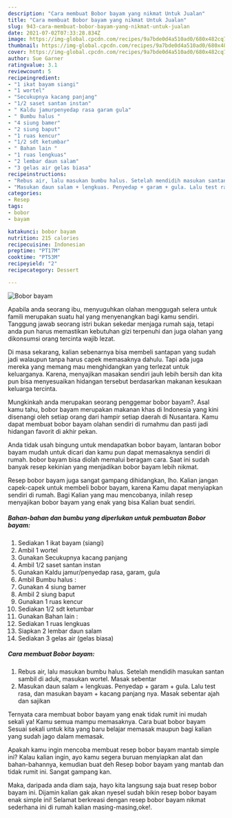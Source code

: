 ```yaml
---
description: "Cara membuat Bobor bayam yang nikmat Untuk Jualan"
title: "Cara membuat Bobor bayam yang nikmat Untuk Jualan"
slug: 943-cara-membuat-bobor-bayam-yang-nikmat-untuk-jualan
date: 2021-07-02T07:33:28.834Z
image: https://img-global.cpcdn.com/recipes/9a7bde0d4a510ad0/680x482cq70/bobor-bayam-foto-resep-utama.jpg
thumbnail: https://img-global.cpcdn.com/recipes/9a7bde0d4a510ad0/680x482cq70/bobor-bayam-foto-resep-utama.jpg
cover: https://img-global.cpcdn.com/recipes/9a7bde0d4a510ad0/680x482cq70/bobor-bayam-foto-resep-utama.jpg
author: Sue Garner
ratingvalue: 3.1
reviewcount: 5
recipeingredient:
- "1 ikat bayam siangi"
- "1 wortel"
- "Secukupnya kacang panjang"
- "1/2 saset santan instan"
- " Kaldu jamurpenyedap rasa garam gula"
- " Bumbu halus "
- "4 siung bamer"
- "2 siung baput"
- "1 ruas kencur"
- "1/2 sdt ketumbar"
- " Bahan lain "
- "1 ruas lengkuas"
- "2 lembar daun salam"
- "3 gelas air gelas biasa"
recipeinstructions:
- "Rebus air, lalu masukan bumbu halus. Setelah mendidih masukan santan sambil di aduk, masukan wortel. Masak sebentar"
- "Masukan daun salam + lengkuas. Penyedap + garam + gula. Lalu test rasa, dan masukan bayam + kacang panjang nya. Masak sebentar ajah dan sajikan"
categories:
- Resep
tags:
- bobor
- bayam

katakunci: bobor bayam 
nutrition: 215 calories
recipecuisine: Indonesian
preptime: "PT17M"
cooktime: "PT53M"
recipeyield: "2"
recipecategory: Dessert

---
```



![Bobor bayam](https://img-global.cpcdn.com/recipes/9a7bde0d4a510ad0/680x482cq70/bobor-bayam-foto-resep-utama.jpg)

Apabila anda seorang ibu, menyuguhkan olahan menggugah selera untuk famili merupakan suatu hal yang menyenangkan bagi kamu sendiri. Tanggung jawab seorang istri bukan sekedar menjaga rumah saja, tetapi anda pun harus memastikan kebutuhan gizi terpenuhi dan juga olahan yang dikonsumsi orang tercinta wajib lezat.

Di masa  sekarang, kalian sebenarnya bisa membeli santapan yang sudah jadi walaupun tanpa harus capek memasaknya dahulu. Tapi ada juga mereka yang memang mau menghidangkan yang terlezat untuk keluarganya. Karena, menyajikan masakan sendiri jauh lebih bersih dan kita pun bisa menyesuaikan hidangan tersebut berdasarkan makanan kesukaan keluarga tercinta. 



Mungkinkah anda merupakan seorang penggemar bobor bayam?. Asal kamu tahu, bobor bayam merupakan makanan khas di Indonesia yang kini disenangi oleh setiap orang dari hampir setiap daerah di Nusantara. Kamu dapat membuat bobor bayam olahan sendiri di rumahmu dan pasti jadi hidangan favorit di akhir pekan.

Anda tidak usah bingung untuk mendapatkan bobor bayam, lantaran bobor bayam mudah untuk dicari dan kamu pun dapat memasaknya sendiri di rumah. bobor bayam bisa diolah memalui beragam cara. Saat ini sudah banyak resep kekinian yang menjadikan bobor bayam lebih nikmat.

Resep bobor bayam juga sangat gampang dihidangkan, lho. Kalian jangan capek-capek untuk membeli bobor bayam, karena Kamu dapat menyiapkan sendiri di rumah. Bagi Kalian yang mau mencobanya, inilah resep menyajikan bobor bayam yang enak yang bisa Kalian buat sendiri.

<!--inarticleads1-->

##### Bahan-bahan dan bumbu yang diperlukan untuk pembuatan Bobor bayam:

1. Sediakan 1 ikat bayam (siangi)
1. Ambil 1 wortel
1. Gunakan Secukupnya kacang panjang
1. Ambil 1/2 saset santan instan
1. Gunakan  Kaldu jamur/penyedap rasa, garam, gula
1. Ambil  Bumbu halus :
1. Gunakan 4 siung bamer
1. Ambil 2 siung baput
1. Gunakan 1 ruas kencur
1. Sediakan 1/2 sdt ketumbar
1. Gunakan  Bahan lain :
1. Sediakan 1 ruas lengkuas
1. Siapkan 2 lembar daun salam
1. Sediakan 3 gelas air (gelas biasa)




<!--inarticleads2-->

##### Cara membuat Bobor bayam:

1. Rebus air, lalu masukan bumbu halus. Setelah mendidih masukan santan sambil di aduk, masukan wortel. Masak sebentar
1. Masukan daun salam + lengkuas. Penyedap + garam + gula. Lalu test rasa, dan masukan bayam + kacang panjang nya. Masak sebentar ajah dan sajikan




Ternyata cara membuat bobor bayam yang enak tidak rumit ini mudah sekali ya! Kamu semua mampu memasaknya. Cara buat bobor bayam Sesuai sekali untuk kita yang baru belajar memasak maupun bagi kalian yang sudah jago dalam memasak.

Apakah kamu ingin mencoba membuat resep bobor bayam mantab simple ini? Kalau kalian ingin, ayo kamu segera buruan menyiapkan alat dan bahan-bahannya, kemudian buat deh Resep bobor bayam yang mantab dan tidak rumit ini. Sangat gampang kan. 

Maka, daripada anda diam saja, hayo kita langsung saja buat resep bobor bayam ini. Dijamin kalian gak akan nyesel sudah bikin resep bobor bayam enak simple ini! Selamat berkreasi dengan resep bobor bayam nikmat sederhana ini di rumah kalian masing-masing,oke!.

